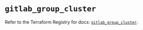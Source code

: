 # `gitlab_group_cluster`

Refer to the Terraform Registry for docs: [`gitlab_group_cluster`](https://registry.terraform.io/providers/gitlabhq/gitlab/16.8.1/docs/resources/group_cluster).
